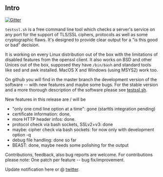 
## Intro

[![Gitter](https://badges.gitter.im/Join%20Chat.svg)](https://gitter.im/drwetter/testssl.sh?utm_source=badge&utm_medium=badge&utm_campaign=pr-badge&utm_content=badge)

`testssl.sh` is a free command line tool which checks a server's service on any port for the support of TLS/SSL ciphers, protocols as well as some cryptographic flaws. It's designed to provide clear output for a "is this good or bad" decision.

It is working on every Linux distribution out of the box with the limitations of disabled features from the openssl client. It also works on BSD and other Unices out of the box, supposed they have `/bin/bash` and standard tools like sed and awk installed. MacOS X and Windows (using MSYS2) work too. 

On github you will find in the master branch the development version of the software -- with new features and maybe some bugs. For the stable version and a more thorough description of the software please see [testssl.sh](https://testssl.sh/ "Go to the site with the stable version and more documentation"). 

New features in this release are / will be

* "only one cmd line option at a time": gone (starttls integration pending)
* certificate information: done, 
* more HTTP header infos: done.
* protocol check via bash sockets, SSLv2+v3: done
* maybe: cipher check via bash sockets: for now only with development option -q
* debug file handling: done so far
* BEAST: done, maybe needs some polishing for the output

Contributions, feedback, also bug reports are welcome. For contributions please note: One patch per feature -- bug fix/improvement.

Update notification here or @ [twitter](https://twitter.com/drwetter). 


